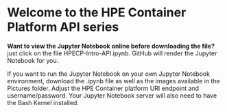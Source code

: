 # Welcome to the HPE Container Platform API series

**Want to view the Jupyter Notebook online before downloading the file?**  
just click on the file HPECP-Intro-API.ipynb. GitHub will render the Jupyter Notebook for you.

If you want to run the Jupyter Notebook on your own Jupyter Notebook environment, download the .ipynb file as well as the images available in the Pictures folder. Adjust the HPE Container platform URI endpoint and username/password. Your Jupyter Notebook server will also need to have the Bash Kernel installed.
